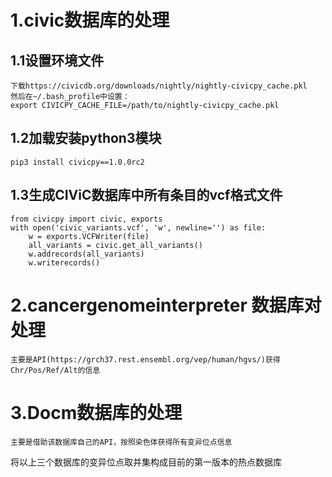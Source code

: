 #   1.civic数据库的处理
##  1.1设置环境文件

    下载https://civicdb.org/downloads/nightly/nightly-civicpy_cache.pkl
    然后在~/.bash_profile中设置：
    export CIVICPY_CACHE_FILE=/path/to/nightly-civicpy_cache.pkl

##  1.2加载安装python3模块

    pip3 install civicpy==1.0.0rc2

##  1.3生成CIViC数据库中所有条目的vcf格式文件

    from civicpy import civic, exports
    with open('civic_variants.vcf', 'w', newline='') as file:
        w = exports.VCFWriter(file)
        all_variants = civic.get_all_variants()
        w.addrecords(all_variants)
        w.writerecords()

#   2.cancergenomeinterpreter 数据库对处理

    主要是API(https://grch37.rest.ensembl.org/vep/human/hgvs/)获得Chr/Pos/Ref/Alt的信息

#   3.Docm数据库的处理

    主要是借助该数据库自己的API，按照染色体获得所有变异位点信息

将以上三个数据库的变异位点取并集构成目前的第一版本的热点数据库